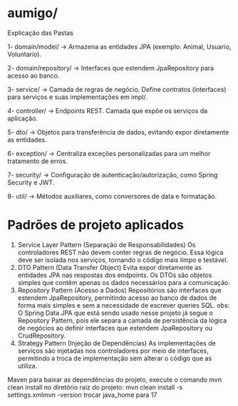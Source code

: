 # aumigo/


Explicação das Pastas

1- domain/model/ → Armazena as entidades JPA (exemplo: Animal, Usuario, Voluntario).

2- domain/repository/ → Interfaces que estendem JpaRepository para acesso ao banco.

3- service/ → Camada de regras de negócio. Define contratos (interfaces) para serviços e suas implementações em impl/.

4- controller/ → Endpoints REST. Camada que expõe os serviços da aplicação.

5- dto/ → Objetos para transferência de dados, evitando expor diretamente as entidades.

6- exception/ → Centraliza exceções personalizadas para um melhor tratamento de erros.

7- security/ → Configuração de autenticação/autorização, como Spring Security e JWT.

8- util/ → Métodos auxiliares, como conversores de data e formatação.


# Padrões de projeto aplicados

1. Service Layer Pattern (Separação de Responsabilidades)
   Os controladores REST não devem conter regras de negócio. Essa lógica deve ser isolada nos serviços, tornando o código mais limpo e testável.
2. DTO Pattern (Data Transfer Object)
   Evita expor diretamente as entidades JPA nas respostas dos endpoints. Os DTOs são objetos simples que contêm apenas os dados necessários para a comunicação.
3. Repository Pattern (Acesso a Dados)
   Repositórios são interfaces que estendem JpaRepository, permitindo acesso ao banco de dados de forma mais simples e sem a necessidade de escrever queries SQL.
   obs: O Spring Data JPA que está sendo usado nesse projeto já segue o Repository Pattern, pois ele separa a camada de persistência da lógica de negócios ao definir interfaces que estendem JpaRepository ou CrudRepository.
4. Strategy Pattern (Injeção de Dependências)
   As implementações de serviços são injetadas nos controladores por meio de interfaces, permitindo a troca de implementação sem alterar o código que as utiliza.


Maven 
para baixar as dependências do projeto, execute o comando mvn clean install no diretório raiz do projeto: mvn clean install -s settings.xmlmvn -version
trocar java_home para 17

